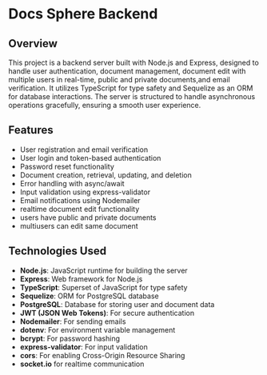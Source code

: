 # Docs Sphere Backend

## Overview

This project is a backend server built with Node.js and Express, designed to handle user authentication, document management, document edit with multiple users in real-time, public and private documents,and email verification. It utilizes TypeScript for type safety and Sequelize as an ORM for database interactions. The server is structured to handle asynchronous operations gracefully, ensuring a smooth user experience.

## Features

- User registration and email verification
- User login and token-based authentication
- Password reset functionality
- Document creation, retrieval, updating, and deletion
- Error handling with async/await
- Input validation using express-validator
- Email notifications using Nodemailer
- realtime document edit functionality
- users have public and private documents
- multiusers can edit same document

## Technologies Used

- **Node.js**: JavaScript runtime for building the server
- **Express**: Web framework for Node.js
- **TypeScript**: Superset of JavaScript for type safety
- **Sequelize**: ORM for PostgreSQL database
- **PostgreSQL**: Database for storing user and document data
- **JWT (JSON Web Tokens)**: For secure authentication
- **Nodemailer**: For sending emails
- **dotenv**: For environment variable management
- **bcrypt**: For password hashing
- **express-validator**: For input validation
- **cors**: For enabling Cross-Origin Resource Sharing
- **socket.io** for realtime communication